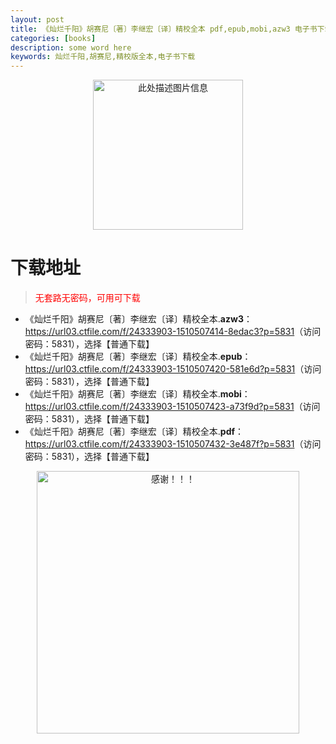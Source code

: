 ```yaml
---
layout: post
title: 《灿烂千阳》胡赛尼〔著〕李继宏〔译〕精校全本 pdf,epub,mobi,azw3 电子书下载
categories: [books]
description: some word here
keywords: 灿烂千阳,胡赛尼,精校版全本,电子书下载
---
```


<div align="center"><img src="https://qweree.cn/wp-content/uploads/2025/06/canlanqianyang.jpg" alt="此处描述图片信息" width="240px" height="auto"></div>

# 下载地址

> <p style="color:red" >无套路无密码，可用可下载</p>

- 《灿烂千阳》胡赛尼〔著〕李继宏〔译〕精校全本.**azw3**：<https://url03.ctfile.com/f/24333903-1510507414-8edac3?p=5831>（访问密码：5831），选择【普通下载】
- 《灿烂千阳》胡赛尼〔著〕李继宏〔译〕精校全本.**epub**：<https://url03.ctfile.com/f/24333903-1510507420-581e6d?p=5831>（访问密码：5831），选择【普通下载】
- 《灿烂千阳》胡赛尼〔著〕李继宏〔译〕精校全本.**mobi**：<https://url03.ctfile.com/f/24333903-1510507423-a73f9d?p=5831>（访问密码：5831），选择【普通下载】
- 《灿烂千阳》胡赛尼〔著〕李继宏〔译〕精校全本.**pdf**：<https://url03.ctfile.com/f/24333903-1510507432-3e487f?p=5831>（访问密码：5831），选择【普通下载】

<div align="center"><img src="https://pic.imgdb.cn/item/6707df6bd29ded1a8ce37031.gif" alt="感谢！！！" width="420px" height="auto"/></div>
